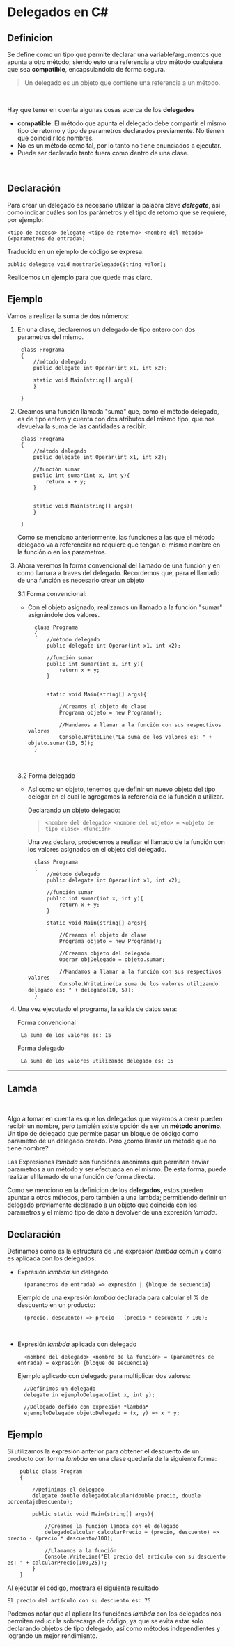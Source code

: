 Delegados en C#
=========

## Definicion 

Se define como un tipo que permite declarar una variable/argumentos que apunta a otro método; siendo esto una referencia a otro método cualquiera que sea **compatible**, encapsulandolo de forma segura.

> Un delegado es un objeto que contiene una referencia a un método. 

<br>

Hay que tener en cuenta algunas cosas acerca de los **delegados**
* **compatible**: El método que apunta el delegado debe compartir el mismo tipo de retorno y tipo de parametros declarados previamente. No tienen que coincidir los nombres.
* No es un método como tal, por lo tanto no tiene enunciados a ejecutar.
* Puede ser declarado tanto fuera como dentro de una clase.

<br>

## Declaración

Para crear un delegado es necesario utilizar la palabra clave ***delegate***, así como indicar cuáles son los parámetros y el tipo de retorno que se requiere, por ejemplo:

    <tipo de acceso> delegate <tipo de retorno> <nombre del método>(<parametros de entrada>) 

Traducido en un ejemplo de código se expresa:

    public delegate void mostrarDelegado(String valor);

Realicemos un ejemplo para que quede más claro.

## Ejemplo

Vamos a realizar la suma de dos números:

1. En una clase, declaremos un delegado de tipo entero con dos parametros del mismo. 

        class Programa
        {
            //método delegado 
            public delegate int Operar(int x1, int x2);

            static void Main(string[] args){
            }

        }

2. Creamos una función llamada "suma" que, como el método delegado, es de tipo entero y cuenta con dos atributos del mismo tipo, que nos devuelva la suma de las cantidades a recibir. 

        class Programa
        {
            //método delegado 
            public delegate int Operar(int x1, int x2);

            //función sumar 
            public int sumar(int x, int y){
                return x + y;
            }


            static void Main(string[] args){
            }

        }

    Como se menciono anteriormente, las funciones a las que el método delegado va a referenciar no requiere que tengan el mismo nombre en la función o en los parametros.

3.  Ahora veremos la forma convencional del llamado de una función y en como llamara a traves del delegado. Recordemos que, para el llamado de una función es necesario crear un objeto

    3.1 Forma convencional:
        
    + Con el objeto asignado, realizamos un llamado a la función "sumar" asignándole dos valores. 

        
            class Programa
            {
                //método delegado 
                public delegate int Operar(int x1, int x2);

                //función sumar 
                public int sumar(int x, int y){
                    return x + y;
                }


                static void Main(string[] args){
                    
                    //Creamos el objeto de clase
                    Programa objeto = new Programa();

                    //Mandamos a llamar a la función con sus respectivos valores
                    Console.WriteLine("La suma de los valores es: " + objeto.sumar(10, 5));
            }
    
    <br>
    
    3.2 Forma delegado
    + Así como un objeto, tenemos que definir un nuevo objeto del tipo delegar en el cual le agregamos la referencia de la función a utilizar. 
        
        Declarando un objeto delegado:
        > `<nombre del delegado> <nombre del objeto> = <objeto de tipo clase>.<función>`

        Una vez declaro, prodecemos a realizar el llamado de la función con los valores asignados en el objeto del delegado.

            class Programa
            {
                //método delegado 
                public delegate int Operar(int x1, int x2);

                //función sumar 
                public int sumar(int x, int y){
                    return x + y;
                }

                static void Main(string[] args){
                    
                    //Creamos el objeto de clase
                    Programa objeto = new Programa();

                    //Creamos objeto del delegado
                    Operar objDelegado = objeto.sumar;

                    //Mandamos a llamar a la función con sus respectivos valores
                    Console.WriteLine(La suma de los valores utilizando delegado es: " + delegado(10, 5));
            }
            
4. Una vez ejecutado el programa, la salida de datos sera:

    Forma convencional
        
        La suma de los valores es: 15 

    Forma delegado

        La suma de los valores utilizando delegado es: 15 

***

## Lamda

<br>

Algo a tomar en cuenta es que los delegados que vayamos a crear pueden recibir un nombre, pero también existe opción de ser un **método anonimo**. Un tipo de delegado que permite pasar un bloque de código como parametro de un delegado creado. Pero ¿como llamar un método que no tiene nombre?

Las Expresiones *lambda* son funciónes anonimas que permiten enviar parametros a un método y ser efectuada en el mismo. De esta forma, puede realizar el llamado de una función de forma directa. 

Como se menciono en la definicion de los **delegados**, estos pueden apuntar a otros métodos, pero también a una lambda; permitiendo definir un delegado previamente declarado a un objeto que coincida con los parametros y el mismo tipo de dato a devolver de una expresión *lambda*.

## Declaración

Definamos como es la estructura de una expresión *lambda* común y como es aplicada con los delegados:

* Expresión *lambda* sin delegado
        
        (parametros de entrada) => expresión | {bloque de secuencia}

    Ejemplo de una expresión *lambda* declarada para calcular el % de descuento en un producto:

        (precio, descuento) => precio - (precio * descuento / 100);

<br>

* Expresión *lambda* aplicada con delegado

        <nombre del delegado> <nombre de la función> = (parametros de entrada) = expresión {bloque de secuencia}
    
    Ejemplo aplicado con delegado para multiplicar dos valores:

        //Definimos un delegado
        delegate in ejemploDelegado(int x, int y);

        //Delegado defido con expresión *lambda*
        ejemnploDelegado objetoDelegado = (x, y) => x * y;

## Ejemplo

Si utilizamos la expresión anterior para obtener el descuento de un producto con forma *lambda* en una clase quedaría de la siguiente forma:

        public class Program
        {
            
            //Definimos el delegado
            delegate double delegadoCalcular(double precio, double porcentajeDescuento);

            public static void Main(string[] args){

                //Creamos la función lambda con el delegado
                delegadoCalcular calcularPrecio = (precio, descuento) => precio - (precio * descuento/100);

                //Llamamos a la función
                Console.WriteLine("El precio del artículo con su descuento es: " + calcularPrecio(100,25));
            }
        }

Al ejecutar el código, mostrara el siguiente resultado

    El precio del artículo con su descuento es: 75


Podemos notar que al aplicar las funciónes *lambda* con los delegados nos permiten reducir la sobrecarga de código, ya que se evita estar solo declarando objetos de tipo delegado, así como métodos independientes y logrando un mejor rendimiento. 